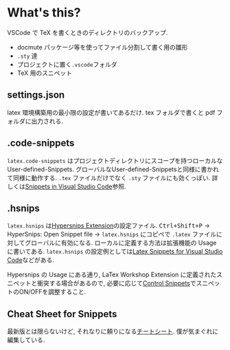# What's this?

VSCode で TeX を書くときのディレクトリのバックアップ.

- docmute パッケージ等を使ってファイル分割して書く用の雛形
- `.sty` 達
- プロジェクトに置く`.vscode`フォルダ
- TeX 用のスニペット

## settings.json

latex 環境構築用の最小限の設定が書いてあるだけ. tex フォルダで書くと pdf フォルダに出力される.

## .code-snippets

`latex.code-snippets` はプロジェクトディレクトリにスコープを持つローカルなUser-defined-Snippets. グローバルなUser-defined-Snippetsと同様に書かれて同様に動作する. `.tex` ファイルだけでなく `.sty` ファイルにも効くっぽい.
詳しくは[Snippets in Visual Studio Code](https://code.visualstudio.com/docs/editor/userdefinedsnippets)参照.

## .hsnips

`latex.hsnips` は[Hypersnips Extension](https://marketplace.visualstudio.com/items?itemName=draivin.hsnips)の設定ファイル.
<kbd><kbd>Ctrl</kbd>+<kbd>Shift</kbd>+<kbd>P</kbd></kbd> -> HyperSnips: Open Snippet file -> `latex.hsnips` にコピペで `.latex` ファイルに対してグローバルに有効になる. ローカルに定義する方法は拡張機能の Usage に書いてある.
`latex.hsnips` の設定例としては[Latex Snippets for Visual Studio Code](https://github.com/Einlar/latex_snippets)などがある.

Hypersnips の Usage にある通り, LaTex Workshop Extension に定義されたスニペットと衝突する場合があるので, 必要に応じて[Control Snippets](https://marketplace.visualstudio.com/items?itemName=svipas.control-snippets)でスニペットのON/OFFを調整すること.

## Cheat Sheet for Snippets

最新版とは限らないけど, それなりに頼りになる[チートシート](https://www.notion.so/shena46/TeX-Cheat-Sheet-in-VS-Code-084f26ccfb8a4a1ea38e95e82190c817). 僕が気まぐれに編集している.
